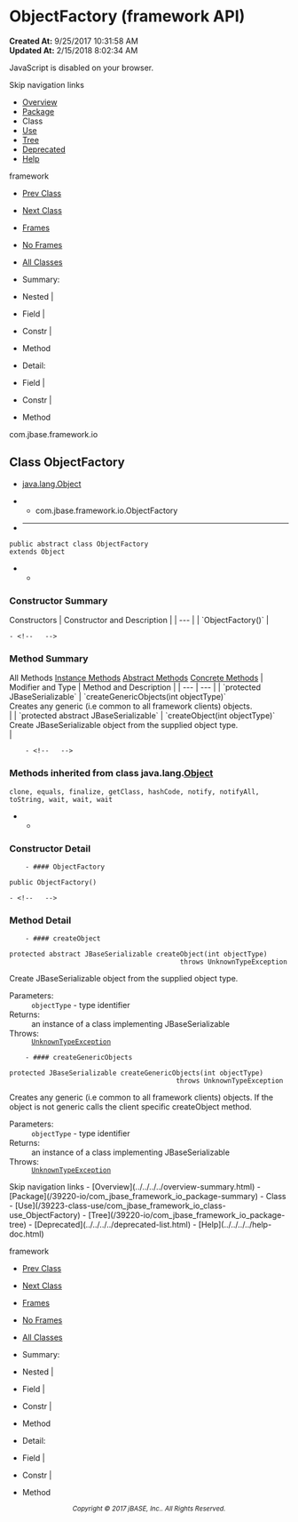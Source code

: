 # ObjectFactory (framework   API)

**Created At:** 9/25/2017 10:31:58 AM  
**Updated At:** 2/15/2018 8:02:34 AM  

<script type="text/javascript"><!--
    try {
        if (location.href.indexOf('is-external=true') == -1) {
            parent.document.title="ObjectFactory (framework   API)";
        }
    }
    catch(err) {
    }
//-->
var methods = {"i0":10,"i1":6};
var tabs = {65535:["t0","All Methods"],2:["t2","Instance Methods"],4:["t3","Abstract Methods"],8:["t4","Concrete Methods"]};
var altColor = "altColor";
var rowColor = "rowColor";
var tableTab = "tableTab";
var activeTableTab = "activeTableTab";</script><noscript><div>JavaScript is disabled on your browser.</div></noscript><!-- ========= START OF TOP NAVBAR ======= -->
<!--   -->
Skip navigation links
<!--   -->
- [Overview](../../../../overview-summary.html)
- [Package](/39220-io/com_jbase_framework_io_package-summary)
- Class
- [Use](/39223-class-use/com_jbase_framework_io_class-use_ObjectFactory)
- [Tree](/39220-io/com_jbase_framework_io_package-tree)
- [Deprecated](../../../../deprecated-list.html)
- [Help](../../../../help-doc.html)


framework <br>

- [Prev Class](/39220-io/com_jbase_framework_io_NIOJBaseObjectWriter "class in com.jbase.framework.io")
- [Next Class](/39220-io/com_jbase_framework_io_OKResponse "class in com.jbase.framework.io")


- [Frames](../../../../index.html?com/jbase/framework/io//39220-io/com_jbase_framework_io_ObjectFactory)
- [No Frames](/39220-io/com_jbase_framework_io_ObjectFactory)


- [All Classes](../../../../allclasses-noframe.html)


<script type="text/javascript"><!--
  allClassesLink = document.getElementById("allclasses_navbar_top");
  if(window==top) {
    allClassesLink.style.display = "block";
  }
  else {
    allClassesLink.style.display = "none";
  }
  //--></script>

- Summary:
- Nested |
- Field |
- Constr |
- Method


- Detail:
- Field |
- Constr |
- Method
<!--   -->
<!-- ========= END OF TOP NAVBAR ========= --><!-- ======== START OF CLASS DATA ======== -->
com.jbase.framework.io

## Class ObjectFactory

- [java.lang.Object](http://java.sun.com/j2se/1.5.0/docs/api/java/lang/Object.html?is-external=true "class or interface in java.lang")
- - com.jbase.framework.io.ObjectFactory


- * * *


```
public abstract class ObjectFactory
extends Object
```

- <!-- ======== CONSTRUCTOR SUMMARY ======== -->
    - <!--   -->
### Constructor Summary


<caption><span>Constructors</span><span class="tabEnd"> </span></caption>| Constructor and Description |
| --- |
| `ObjectFactory()`  |

<!-- ========== METHOD SUMMARY =========== -->
    - <!--   -->
### Method Summary


<caption><span id="t0" class="activeTableTab"><span>All Methods</span><span class="tabEnd"> </span></span><span id="t2" class="tableTab"><span><a href="javascript:show(2);">Instance Methods</a></span><span class="tabEnd"> </span></span><span id="t3" class="tableTab"><span><a href="javascript:show(4);">Abstract Methods</a></span><span class="tabEnd"> </span></span><span id="t4" class="tableTab"><span><a href="javascript:show(8);">Concrete Methods</a></span><span class="tabEnd"> </span></span></caption>| Modifier and Type | Method and Description |
| --- | --- |
| `protected JBaseSerializable` | `createGenericObjects(int objectType)`<br>Creates any generic (i.e common to all framework clients) objects.<br> |
| `protected abstract JBaseSerializable` | `createObject(int objectType)`<br>Create JBaseSerializable object from the supplied object type.<br> |


        - <!--   -->
### Methods inherited from class java.lang.[Object](http://java.sun.com/j2se/1.5.0/docs/api/java/lang/Object.html?is-external=true "class or interface in java.lang")
`clone, equals, finalize, getClass, hashCode, notify, notifyAll, toString, wait, wait, wait`

- <!-- ========= CONSTRUCTOR DETAIL ======== -->
    - <!--   -->
### Constructor Detail
<!--   -->
        - #### ObjectFactory

```
public ObjectFactory()
```

<!-- ============ METHOD DETAIL ========== -->
    - <!--   -->
### Method Detail
<!--   -->
        - #### createObject

```
protected abstract JBaseSerializable createObject(int objectType)
                                           throws UnknownTypeException
```

Create JBaseSerializable object from the supplied object type.
<dl><dt><span class="paramLabel">Parameters:</span></dt>
<dd>
<code>objectType</code> - type identifier</dd>
<dt><span class="returnLabel">Returns:</span></dt>
<dd>an instance of a class implementing JBaseSerializable</dd>
<dt><span class="throwsLabel">Throws:</span></dt>
<dd><code><a href="/39224-exception/com_jbase_framework_io_exception_UnknownTypeException" title="class in com.jbase.framework.io.exception">UnknownTypeException</a></code></dd></dl>

<!--   -->
        - #### createGenericObjects

```
protected JBaseSerializable createGenericObjects(int objectType)
                                          throws UnknownTypeException
```

Creates any generic (i.e common to all framework clients) objects. If the<br> object is not generic calls the client specific createObject method.
<dl><dt><span class="paramLabel">Parameters:</span></dt>
<dd>
<code>objectType</code> - type identifier</dd>
<dt><span class="returnLabel">Returns:</span></dt>
<dd>an instance of a class implementing JBaseSerializable</dd>
<dt><span class="throwsLabel">Throws:</span></dt>
<dd><code><a href="/39224-exception/com_jbase_framework_io_exception_UnknownTypeException" title="class in com.jbase.framework.io.exception">UnknownTypeException</a></code></dd></dl>
<!-- ========= END OF CLASS DATA ========= --><!-- ======= START OF BOTTOM NAVBAR ====== -->
<!--   -->
Skip navigation links
<!--   -->
- [Overview](../../../../overview-summary.html)
- [Package](/39220-io/com_jbase_framework_io_package-summary)
- Class
- [Use](/39223-class-use/com_jbase_framework_io_class-use_ObjectFactory)
- [Tree](/39220-io/com_jbase_framework_io_package-tree)
- [Deprecated](../../../../deprecated-list.html)
- [Help](../../../../help-doc.html)


framework <br>

- [Prev Class](/39220-io/com_jbase_framework_io_NIOJBaseObjectWriter "class in com.jbase.framework.io")
- [Next Class](/39220-io/com_jbase_framework_io_OKResponse "class in com.jbase.framework.io")


- [Frames](../../../../index.html?com/jbase/framework/io//39220-io/com_jbase_framework_io_ObjectFactory)
- [No Frames](/39220-io/com_jbase_framework_io_ObjectFactory)


- [All Classes](../../../../allclasses-noframe.html)


<script type="text/javascript"><!--
  allClassesLink = document.getElementById("allclasses_navbar_bottom");
  if(window==top) {
    allClassesLink.style.display = "block";
  }
  else {
    allClassesLink.style.display = "none";
  }
  //--></script>

- Summary:
- Nested |
- Field |
- Constr |
- Method


- Detail:
- Field |
- Constr |
- Method
<!--   -->
<!-- ======== END OF BOTTOM NAVBAR ======= -->
<small>			<center>			<i>Copyright © 2017 jBASE, Inc.. All Rights Reserved.</i>		</center></small>
